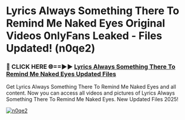 # Lyrics Always Something There To Remind Me Naked Eyes Original Videos 0nlyFans Leaked - Files Updated! (n0qe2)

<h3>🔴 CLICK HERE 🌐==►► <a href="https://tinyurl.com/yckcrads" rel="nofollow">Lyrics Always Something There To Remind Me Naked Eyes Updated Files</a></h3>

Get Lyrics Always Something There To Remind Me Naked Eyes and all content. Now you can access all videos and pictures of Lyrics Always Something There To Remind Me Naked Eyes. New Updated Files 2025!

[![n0qe2](https://i.imgur.com/hpKpOFt.gif)](https://tinyurl.com/yckcrads)
